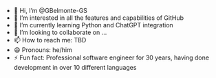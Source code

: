 - 👋 Hi, I’m @GBelmonte-GS
- 👀 I’m interested in all the features and capabilities of GitHub
- 🌱 I’m currently learning Python and ChatGPT integration
- 💞️ I’m looking to collaborate on ...
- 📫 How to reach me: TBD
- 😄 Pronouns: he/him
- ⚡ Fun fact: Professional software engineer for 30 years, having done development in over 10 different languages

<!---
GBelmonte-GS/GBelmonte-GS is a ✨ special ✨ repository because its `README.md` (this file) appears on your GitHub profile.
You can click the Preview link to take a look at your changes.
--->
